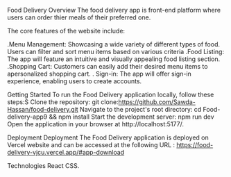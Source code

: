 Food Delivery
Overview
The food delivery app is front-end platform where users can order thier meals of their preferred one.

The core features of the website include:

.Menu Management: Showcasing a wide variety of different types of food. Users can filter and sort menu items based on various criteria
.Food Listing: The app will feature an intuitive and visually appealing food listing section.
.Shopping Cart: Customers can easily add their desired menu items to apersonalized shopping cart.
. Sign-in: The app will offer sign-in experience, enabling users to create accounts.



Getting Started To run the Food Delivery application locally, follow these steps:S
Clone the repository: git clone:https://github.com/Sawda-Hassan/food-delivery.git 
Navigate to the project's root directory: cd Food-delivery-app9 && npm install Start the development server: npm run dev Open the application in your browser at http://localhost:5177/.

Deployment
Deployment The Food Delivery application is deployed on Vercel website and can be accessed at the following URL : https://food-delivery-vjcu.vercel.app/#app-download

Technologies
React
CSS.
